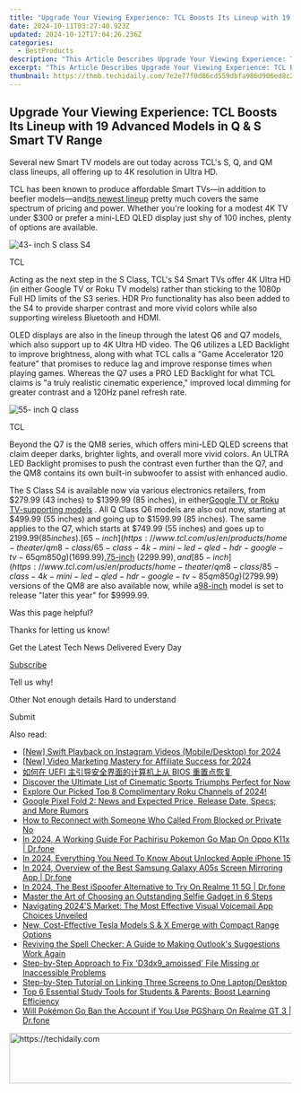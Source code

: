 ```yaml
---
title: "Upgrade Your Viewing Experience: TCL Boosts Its Lineup with 19 Advanced Models in Q & S Smart TV Range"
date: 2024-10-11T03:27:40.923Z
updated: 2024-10-12T17:04:26.236Z
categories:
  - BestProducts
description: "This Article Describes Upgrade Your Viewing Experience: TCL Boosts Its Lineup with 19 Advanced Models in Q & S Smart TV Range"
excerpt: "This Article Describes Upgrade Your Viewing Experience: TCL Boosts Its Lineup with 19 Advanced Models in Q & S Smart TV Range"
thumbnail: https://thmb.techidaily.com/7e2e77f0d86cd559dbfa986d906ed8c2ea52210199eb42f08b362eadc3328953.jpg
---
```


## Upgrade Your Viewing Experience: TCL Boosts Its Lineup with 19 Advanced Models in Q & S Smart TV Range
 Several new Smart TV models are out today across TCL's S, Q, and QM class lineups, all offering up to 4K resolution in Ultra HD.

 TCL has been known to produce affordable Smart TVs—in addition to beefier models—and[its newest lineup](https://www.prnewswire.com/news-releases/tcl-launches-premium-2023-tv-models-that-build-on-its-leadership-in-high-performance-tvs-301824200.html) pretty much covers the same spectrum of pricing and power. Whether you're looking for a modest 4K TV under $300 or prefer a mini-LED QLED display just shy of 100 inches, plenty of options are available.

![43- inch S class S4 ](https://www.lifewire.com/thmb/TYSxYPQ1mCq8gmXY8MrfH4fUUEo=/1500x0/filters:no_upscale():max_bytes(150000):strip_icc():format(webp)/tclsclass-5347aa6a4efe4dd69a2fe117c0b2a95b.jpg)

TCL

 Acting as the next step in the S Class, TCL's S4 Smart TVs offer 4K Ultra HD (in either Google TV or Roku TV models) rather than sticking to the 1080p Full HD limits of the S3 series. HDR Pro functionality has also been added to the S4 to provide sharper contrast and more vivid colors while also supporting wireless Bluetooth and HDMI.

 OLED displays are also in the lineup through the latest Q6 and Q7 models, which also support up to 4K Ultra HD video. The Q6 utilizes a LED Backlight to improve brightness, along with what TCL calls a "Game Accelerator 120 feature" that promises to reduce lag and improve response times when playing games. Whereas the Q7 uses a PRO LED Backlight for what TCL claims is "a truly realistic cinematic experience," improved local dimming for greater contrast and a 120Hz panel refresh rate.

![55- inch Q class](https://www.lifewire.com/thmb/RayTS5oNOnY0s1zr5-_t7cTmxqk=/1500x0/filters:no_upscale():max_bytes(150000):strip_icc():format(webp)/tclqclass-acba669c45014ef494056d697f592ec7.jpg)

TCL

 Beyond the Q7 is the QM8 series, which offers mini-LED QLED screens that claim deeper darks, brighter lights, and overall more vivid colors. An ULTRA LED Backlight promises to push the contrast even further than the Q7, and the QM8 contains its own built-in subwoofer to assist with enhanced audio.

 The S Class S4 is available now via various electronics retailers, from $279.99 (43 inches) to $1399.99 (85 inches), in either[Google TV or Roku TV-supporting models](https://www.tcl.com/us/en/products/home-theater/s4-class) . All Q Class Q6 models are also out now, starting at $499.99 (55 inches) and going up to $1599.99 (85 inches). The same applies to the Q7, which starts at $749.99 (55 inches) and goes up to $2199.99 (85 inches).[65-inch](https://www.tcl.com/us/en/products/home-theater/qm8-class/65-class-4k-mini-led-qled-hdr-google-tv-65qm850g) ($1699.99),[75-inch](https://www.tcl.com/us/en/products/home-theater/qm8-class/75-class-4k-mini-led-qled-hdr-google-tv-75qm850g) ($2299.99), and[85-inch](https://www.tcl.com/us/en/products/home-theater/qm8-class/85-class-4k-mini-led-qled-hdr-google-tv-85qm850g) ($2799.99) versions of the QM8 are also available now, while a[98-inch](https://www.tcl.com/us/en/products/home-theater/qm8-class/98-class-4k-mini-led-qled-hdr-google-tv-98qm850g) model is set to release "later this year" for $9999.99.

Was this page helpful?

Thanks for letting us know!

 Get the Latest Tech News Delivered Every Day

[Subscribe](https://www.lifewire.com/#)

Tell us why!

 Other  Not enough details  Hard to understand

 Submit

<ins class="adsbygoogle"
     style="display:block"
     data-ad-format="autorelaxed"
     data-ad-client="ca-pub-7571918770474297"
     data-ad-slot="1223367746"></ins>

<ins class="adsbygoogle"
     style="display:block"
     data-ad-client="ca-pub-7571918770474297"
     data-ad-slot="8358498916"
     data-ad-format="auto"
     data-full-width-responsive="true"></ins>

<span class="atpl-alsoreadstyle">Also read:</span>
<div><ul>
<li><a href="https://instagram-video-files.techidaily.com/new-swift-playback-on-instagram-videos-mobiledesktop-for-2024/"><u>[New] Swift Playback on Instagram Videos (Mobile/Desktop) for 2024</u></a></li>
<li><a href="https://youtube-lab.techidaily.com/ideo-marketing-mastery-for-affiliate-success-for-2024/"><u>[New] Video Marketing Mastery for Affiliate Success for 2024</u></a></li>
<li><a href="https://win-updates.techidaily.com/uefi-bios/"><u>如何在 UEFI 主引导安全界面的计算机上从 BIOS 重置点恢复</u></a></li>
<li><a href="https://tech-renaissance.techidaily.com/discover-the-ultimate-list-of-cinematic-sports-triumphs-perfect-for-now/"><u>Discover the Ultimate List of Cinematic Sports Triumphs Perfect for Now</u></a></li>
<li><a href="https://tech-renaissance.techidaily.com/explore-our-picked-top-8-complimentary-roku-channels-of-2024/"><u>Explore Our Picked Top 8 Complimentary Roku Channels of 2024!</u></a></li>
<li><a href="https://tech-renaissance.techidaily.com/google-pixel-fold-2-news-and-expected-price-release-date-specs-and-more-rumors/"><u>Google Pixel Fold 2: News and Expected Price, Release Date, Specs; and More Rumors</u></a></li>
<li><a href="https://tech-renaissance.techidaily.com/how-to-reconnect-with-someone-who-called-from-blocked-or-private-no/"><u>How to Reconnect with Someone Who Called From Blocked or Private No</u></a></li>
<li><a href="https://android-pokemon-go.techidaily.com/in-2024-a-working-guide-for-pachirisu-pokemon-go-map-on-oppo-k11x-drfone-by-drfone-virtual-android/"><u>In 2024, A Working Guide For Pachirisu Pokemon Go Map On Oppo K11x | Dr.fone</u></a></li>
<li><a href="https://ios-unlock.techidaily.com/in-2024-everything-you-need-to-know-about-unlocked-apple-iphone-15-by-drfone-ios/"><u>In 2024, Everything You Need To Know About Unlocked Apple iPhone 15</u></a></li>
<li><a href="https://screen-mirror.techidaily.com/in-2024-overview-of-the-best-samsung-galaxy-a05s-screen-mirroring-app-drfone-by-drfone-android/"><u>In 2024, Overview of the Best Samsung Galaxy A05s Screen Mirroring App | Dr.fone</u></a></li>
<li><a href="https://pokemon-go-android.techidaily.com/in-2024-the-best-ispoofer-alternative-to-try-on-realme-11-5g-drfone-by-drfone-virtual-android/"><u>In 2024, The Best iSpoofer Alternative to Try On Realme 11 5G | Dr.fone</u></a></li>
<li><a href="https://tech-renaissance.techidaily.com/master-the-art-of-choosing-an-outstanding-selfie-gadget-in-6-steps/"><u>Master the Art of Choosing an Outstanding Selfie Gadget in 6 Steps</u></a></li>
<li><a href="https://tech-renaissance.techidaily.com/navigating-2024s-market-the-most-effective-visual-voicemail-app-choices-unveiled/"><u>Navigating 2024'S Market: The Most Effective Visual Voicemail App Choices Unveiled</u></a></li>
<li><a href="https://some-knowledge.techidaily.com/new-cost-effective-tesla-models-s-and-x-emerge-with-compact-range-options/"><u>New, Cost-Effective Tesla Models S & X Emerge with Compact Range Options</u></a></li>
<li><a href="https://tech-renaissance.techidaily.com/reviving-the-spell-checker-a-guide-to-making-outlooks-suggestions-work-again/"><u>Reviving the Spell Checker: A Guide to Making Outlook's Suggestions Work Again</u></a></li>
<li><a href="https://tech-renaissance.techidaily.com/step-by-step-approach-to-fix-d3dx9amoissed-file-missing-or-inaccessible-problems/"><u>Step-by-Step Approach to Fix 'D3dx9_amoissed' File Missing or Inaccessible Problems</u></a></li>
<li><a href="https://technical-tips.techidaily.com/step-by-step-tutorial-on-linking-three-screens-to-one-laptopdesktop/"><u>Step-by-Step Tutorial on Linking Three Screens to One Laptop/Desktop</u></a></li>
<li><a href="https://tech-renaissance.techidaily.com/top-6-essential-study-tools-for-students-and-parents-boost-learning-efficiency/"><u>Top 6 Essential Study Tools for Students & Parents: Boost Learning Efficiency</u></a></li>
<li><a href="https://pokemon-go-android.techidaily.com/will-pokemon-go-ban-the-account-if-you-use-pgsharp-on-realme-gt-3-drfone-by-drfone-virtual-android/"><u>Will Pokémon Go Ban the Account if You Use PGSharp On Realme GT 3 | Dr.fone</u></a></li>
</ul></div>

<!-- affiliate ads begin -->
<a href="https://appsumo.8odi.net/c/5597632/2144310/7443" target="_top" id="2144310">
  <img src="//a.impactradius-go.com/display-ad/7443-2144310" border="0" alt="https://techidaily.com" width="728" height="90"/>
</a>
<img height="0" width="0" src="https://appsumo.8odi.net/i/5597632/2144310/7443" style="position:absolute;visibility:hidden;" border="0" />
<!-- affiliate ads end -->

